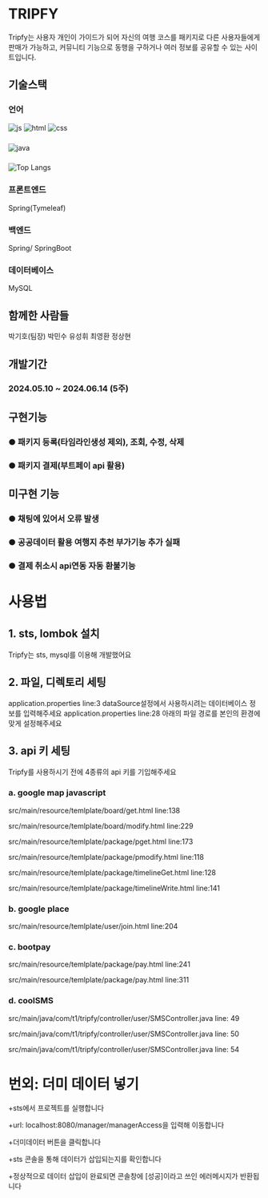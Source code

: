 # TRIPFY
Tripfy는 사용자 개인이 가이드가 되어 자신의 여행 코스를 패키지로 다른 사용자들에게 판매가 가능하고,
커뮤니티 기능으로 동행을 구하거나 여러 정보를 공유할 수 있는 사이트입니다.

## 기술스택

### 언어
![js](https://img.shields.io/badge/JavaScript-F7DF1E?style=for-the-badge&logo=JavaScript&logoColor=white)
![html](https://img.shields.io/badge/HTML-239120?style=for-the-badge&logo=html5&logoColor=white)
![css](https://img.shields.io/badge/CSS-239120?&style=for-the-badge&logo=css3&logoColor=white)
###
![java](https://img.shields.io/badge/Java-ED8B00?style=for-the-badge&logo=openjdk&logoColor=white)


### 
![Top Langs](https://github-readme-stats.vercel.app/api/top-langs/?username=Burgundysocks)

### 프론트엔드
Spring(Tymeleaf)

### 백엔드
Spring/ SpringBoot

### 데이터베이스
MySQL

## 함께한 사람들
박기호(팀장) 박민수 유성휘 최영환 정상현

## 개발기간
### 2024.05.10 ~ 2024.06.14 (5주)

## 구현기능
### ● 패키지 등록(타임라인생성 제외), 조회, 수정, 삭제
### ● 패키지 결제(부트페이 api 활용)

## 미구현 기능
### ● 채팅에 있어서 오류 발생
### ● 공공데이터 활용 여행지 추천 부가기능 추가 실패
### ● 결제 취소시 api연동 자동 환불기능


# 사용법
## 1. sts, lombok 설치
Tripfy는 sts, mysql를 이용해 개발했어요

## 2. 파일, 디렉토리 세팅
application.properties line:3 dataSource설정에서 사용하시려는 데이터베이스 정보를 입력해주세요
application.properties line:28 아래의 파일 경로를 본인의 환경에 맞게 설정해주세요

## 3. api 키 세팅
Tripfy를 사용하시기 전에 4종류의 api 키를 기입해주세요

### a. google map javascript
src/main/resource/temlplate/board/get.html line:138

src/main/resource/temlplate/board/modify.html line:229

src/main/resource/temlplate/package/pget.html line:173

src/main/resource/temlplate/package/pmodify.html line:118

src/main/resource/temlplate/package/timelineGet.html line:128

src/main/resource/temlplate/package/timelineWrite.html line:141

### b. google place
src/main/resource/temlplate/user/join.html line:204

### c. bootpay
src/main/resource/temlplate/package/pay.html line:241

src/main/resource/temlplate/package/pay.html line:311

### d. coolSMS
src/main/java/com/t1/tripfy/controller/user/SMSController.java line: 49

src/main/java/com/t1/tripfy/controller/user/SMSController.java line: 50

src/main/java/com/t1/tripfy/controller/user/SMSController.java line: 54

# 번외: 더미 데이터 넣기
+sts에서 프로젝트를 실행합니다

+url: localhost:8080/manager/managerAccess을 입력해 이동합니다

+더미데이터 버튼을 클릭합니다

+sts 콘솔을 통해 데이터가 삽입되는지를 확인합니다

+정상적으로 데이터 삽입이 완료되면 콘솔창에 [성공]이라고 쓰인 에러메시지가 반환됩니다
